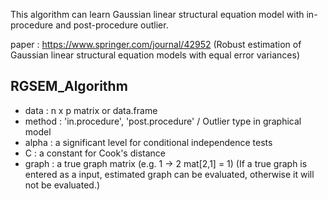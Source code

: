 This algorithm can learn Gaussian linear structural equation model with in-procedure and post-procedure outlier. 

paper : https://www.springer.com/journal/42952 (Robust estimation of Gaussian linear structural equation models with equal error variances)


## RGSEM_Algorithm

* data : n x p matrix or data.frame
* method : 'in.procedure', 'post.procedure' / Outlier type in graphical model
* alpha : a significant level for conditional independence tests
* C : a constant for Cook's distance 
* graph : a true graph matrix (e.g. 1 -> 2 mat[2,1] = 1) (If a true graph is entered as a input, estimated graph can be evaluated, otherwise it will not be evaluated.)
